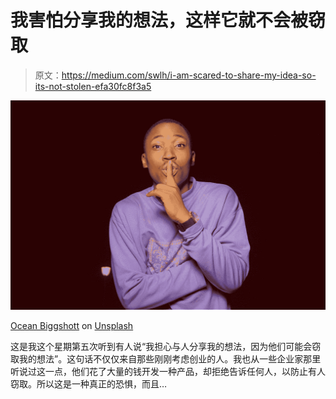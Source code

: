 # 我害怕分享我的想法，这样它就不会被窃取

> 原文：<https://medium.com/swlh/i-am-scared-to-share-my-idea-so-its-not-stolen-efa30fc8f3a5>

![](img/f8c2a75927d7a6acb8064b9c5a6f77a8.png)

[Ocean Biggshott](https://unsplash.com/@biggshott?utm_source=medium&utm_medium=referral) on [Unsplash](https://unsplash.com?utm_source=medium&utm_medium=referral)

这是我这个星期第五次听到有人说“我担心与人分享我的想法，因为他们可能会窃取我的想法”。这句话不仅仅来自那些刚刚考虑创业的人。我也从一些企业家那里听说过这一点，他们花了大量的钱开发一种产品，却拒绝告诉任何人，以防止有人窃取。所以这是一种真正的恐惧，而且…